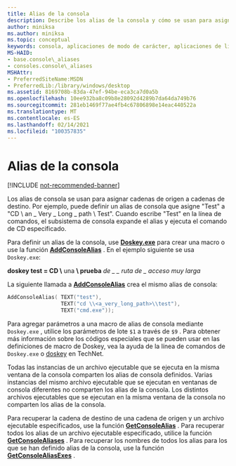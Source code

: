 ```yaml
---
title: Alias de la consola
description: Describe los alias de la consola y cómo se usan para asignar cadenas de origen a cadenas de destino.
author: miniksa
ms.author: miniksa
ms.topic: conceptual
keywords: consola, aplicaciones de modo de carácter, aplicaciones de línea de comandos, aplicaciones de terminal, API de consola
MS-HAID:
- base.console\_aliases
- consoles.console\_aliases
MSHAttr:
- PreferredSiteName:MSDN
- PreferredLib:/library/windows/desktop
ms.assetid: 8169708b-83da-47ef-94be-eca3ca7d0a5b
ms.openlocfilehash: 10ee932ba8c09b8e28092d4289b7da64da749b76
ms.sourcegitcommit: 281eb1469f77ae4fb4c67806898e14eac440522a
ms.translationtype: MT
ms.contentlocale: es-ES
ms.lasthandoff: 02/14/2021
ms.locfileid: "100357835"
---
```

# <a name="console-aliases"></a>Alias de la consola

[!INCLUDE [not-recommended-banner](./includes/not-recommended-banner.md)]

Los alias de consola se usan para asignar cadenas de origen a cadenas de destino. Por ejemplo, puede definir un alias de consola que asigne "Test" a "CD \\ an \_ Very \_ Long \_ path \\ Test". Cuando escribe "Test" en la línea de comandos, el subsistema de consola expande el alias y ejecuta el comando de CD especificado.

Para definir un alias de la consola, use [**Doskey.exe**](/windows-server/administration/windows-commands/doskey) para crear una macro o use la función [**AddConsoleAlias**](addconsolealias.md) . En el ejemplo siguiente se usa `Doskey.exe`:

**doskey test = CD \\** una **\\ prueba** <em>de \_ \_ ruta de \_ acceso muy larga</em>

La siguiente llamada a [**AddConsoleAlias**](addconsolealias.md) crea el mismo alias de consola:

``` C
AddConsoleAlias( TEXT("test"),
                 TEXT("cd \\<a_very_long_path>\\test"),
                 TEXT("cmd.exe"));
```

Para agregar parámetros a una macro de alias de consola mediante `Doskey.exe` , utilice los parámetros de lote `$1` a través de `$9` . Para obtener más información sobre los códigos especiales que se pueden usar en las definiciones de macro de Doskey, vea la ayuda de la línea de comandos de `Doskey.exe` o [doskey](/previous-versions/windows/it-pro/windows-xp/bb490894(v=technet.10)) en TechNet.

Todas las instancias de un archivo ejecutable que se ejecuta en la misma ventana de la consola comparten los alias de consola definidos. Varias instancias del mismo archivo ejecutable que se ejecutan en ventanas de consola diferentes no comparten los alias de la consola. Los distintos archivos ejecutables que se ejecutan en la misma ventana de la consola no comparten los alias de la consola.

Para recuperar la cadena de destino de una cadena de origen y un archivo ejecutable especificados, use la función [**GetConsoleAlias**](getconsolealias.md) . Para recuperar todos los alias de un archivo ejecutable especificado, utilice la función [**GetConsoleAliases**](getconsolealiases.md) . Para recuperar los nombres de todos los alias para los que se han definido alias de la consola, use la función [**GetConsoleAliasExes**](getconsolealiasexes.md) .